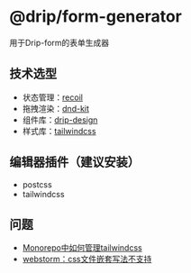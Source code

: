 # @drip/form-generator
用于Drip-form的表单生成器

## 技术选型

- 状态管理：[recoil](https://recoiljs.org/)
- 拖拽渲染：[dnd-kit](https://dndkit.com/)
- 组件库：[drip-design](http://drip-design.jd.com/docs/spec/introduce-cn)
- 样式库：[tailwindcss](https://www.tailwindcss.cn/)

## 编辑器插件（建议安装）
- postcss
- tailwindcss

## 问题
- [Monorepo中如何管理tailwindcss](https://medium.com/elobyte-software/monorepo-multi-project-components-styling-consistency-8375e7e97228)
- [webstorm：css文件嵌套写法不支持](https://www.coder.work/article/6877283)
